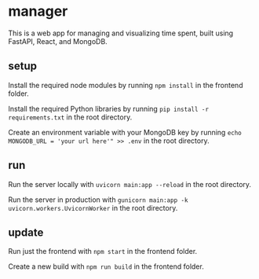 # manager
This is a web app for managing and visualizing time spent, built using FastAPI, React, and MongoDB.

## setup
Install the required node modules by running ```npm install``` in the frontend folder.

Install the required Python libraries by running ```pip install -r requirements.txt``` in the root directory.

Create an environment variable with your MongoDB key by running ```echo MONGODB_URL = 'your url here'" >> .env``` in the root directory.

## run
Run the server locally with ```uvicorn main:app --reload``` in the root directory.

Run the server in production with ```gunicorn main:app -k uvicorn.workers.UvicornWorker``` in the root directory.

## update
Run just the frontend with ```npm start``` in the frontend folder.

Create a new build with ```npm run build``` in the frontend folder.
